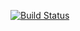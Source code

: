 [![Build Status](https://www.travis-ci.org/genjiXYZ/76_note.svg?branch=master)](https://www.travis-ci.org/genjiXYZ/76_note)